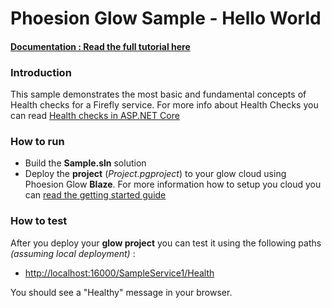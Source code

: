 # Phoesion Glow Sample - Hello World


#### [Documentation : Read the full tutorial here](https://glow-docs.phoesion.com/tutorials/Create_Hello_World.html)


### Introduction
This sample demonstrates the most basic and fundamental concepts of Health checks for a Firefly service. 
For more info about Health Checks you can read [Health checks in ASP.NET Core](https://docs.microsoft.com/en-us/aspnet/core/host-and-deploy/health-checks)


### How to run
- Build the **Sample.sln** solution
- Deploy the **project** (*Project.pgproject*) to your glow cloud using Phoesion Glow **Blaze**. For more information how to setup you cloud you can [read the getting started guide](https://glow-docs.phoesion.com/getting_started/DevMachine_Setup.html)


### How to test
After you deploy your **glow project** you can test it using the following paths *(assuming local deployment)* :

- [http://localhost:16000/SampleService1/Health](http://localhost:16000/SampleService1/Health)

You should see a "Healthy" message in your browser.

